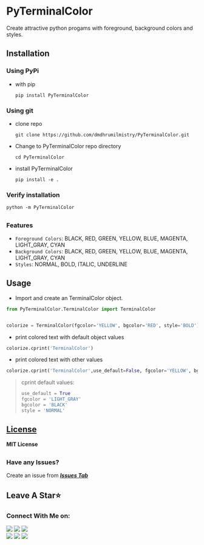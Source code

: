 # PyTerminalColor
 Create attractive python progams with foreground, background colors and styles.
 

##

## Installation

### Using PyPi

  - with pip
    ```
    pip install PyTerminalColor
    ```
  
  
### Using git

  - clone repo
     ```
     git clone https://github.com/dmdhrumilmistry/PyTerminalColor.git
     ```
   
  - Change to PyTerminalColor repo directory
     ```
     cd PyTerminalColor
     ```
   
  - install PyTerminalColor
     ```
     pip install -e .
     ```
     
### Verify installation

 ```
 python -m PyTerminalColor
 ```
     
##
### Features

   - `Foreground Colors`: BLACK, RED, GREEN, YELLOW, BLUE, MAGENTA, LIGHT_GRAY, CYAN
   - `Background Colors`: BLACK, RED, GREEN, YELLOW, BLUE, MAGENTA, LIGHT_GRAY, CYAN
   - `Styles`: NORMAL, BOLD, ITALIC, UNDERLINE

##
## Usage
- Import and create an TerminalColor object.
 ```python 
 from PyTerminalColor.TerminalColor import TerminalColor
 
 
 colorize = TerminalColor(fgcolor='YELLOW', bgcolor='RED', style='BOLD')
 ```
 
- print colored text with default object values
```python
colorize.cprint('TerminalColor')
```

- print colored text with other values
 ```python
 colorize.cprint('TerminalColor',use_default=False, fgcolor='YELLOW', bgcolor='BLACK', style='ITALIC')
 ```
 
 > cprint default values:
  > ```python
  > use_default = True
  > fgcolor = 'LIGHT_GRAY'
  > bgcolor = 'BLACK'
  > style = 'NORMAL'
  > ```
 
<!-- ![Output]() -->


##
## [License](https://github.com/dmdhrumilmistry/PyTerminalColor/blob/main/LICENSE)
  **MIT License**
  
  
##
### Have any Issues?
Create an issue from ***[Issues Tab](https://github.com/dmdhrumilmistry/PyTerminalColor/issues)***

  
##
## Leave A Star⭐

  
### Connect With Me on:
  
  <p align ="left">
    <a href = "https://github.com/dmdhrumilmistry" target="_blank"><img src = "https://img.shields.io/badge/Github-dmdhrumilmistry-333"></a>
    <a href = "https://www.instagram.com/dmdhrumilmistry/" target="_blank"><img src = "https://img.shields.io/badge/Instagram-dmdhrumilmistry-833ab4"></a>
    <a href = "https://twitter.com/dmdhrumilmistry" target="_blank"><img src = "https://img.shields.io/badge/Twitter-dmdhrumilmistry-4078c0"></a><br>
    <a href = "https://www.youtube.com/channel/UChbjrRvbzgY3BIomUI55XDQ" target="_blank"><img src = "https://img.shields.io/badge/YouTube-Dhrumil%20Mistry-critical"></a>
    <a href = "https://dhrumilmistrywrites.blogspot.com/" target="_blank"><img src = "https://img.shields.io/badge/Blog-Dhrumil%20Mistry-bd2c00"></a>
    <a href = "https://www.linkedin.com/in/dhrumil-mistry-312966192/" target="_blank"><img src = "https://img.shields.io/badge/LinkedIn-Dhrumil%20Mistry-4078c0"></a><br>
   </p>
  

